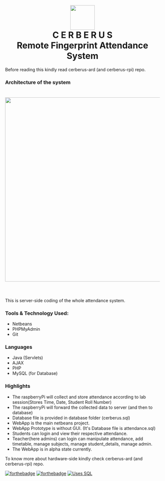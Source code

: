 <h1 align="center">
	<img width="80" src="https://raw.githubusercontent.com/Cerberus-Biometric/cerberus-web/master/Logo/logo-circle.png">
	<br>
	C E R B E R U S
	<br>
	Remote Fingerprint Attendance System
</h1>

Before reading this kindly read cerberus-ard (and cerberus-rpi) repo.

### Architecture of the system ###
<h1 align="center">
	<img width="600" src="https://raw.githubusercontent.com/Cerberus-Biometric/cerberus-web/master/Documentation/Architecture.jpg">
	<br>
	<br>
</h1>

This is server-side coding of the whole attendance system.

### Tools & Technology Used: ###
* Netbeans
* PHPMyAdmin
* Git

### Languages ###
* Java (Servlets)
* AJAX
* PHP
* MySQL (for Database)


### Highlights ###
* The raspberryPi will collect and store attendance according to lab session(Stores Time, Date, Student Roll Number)
* The raspberryPi will forward the collected data to server (and then to database)
* Database file is provided in database folder (cerberus.sql)
* WebApp is the main netbeans project.
* WebApp Prototype is without GUI. (It's Database file is attendance.sql)
* Students can login and view their respective attendance.
* Teacher(here admins) can login can manipulate attendance, add timetable, manage subjects, manage student_details, manage admin.
* The WebApp is in alpha state currently.

To know more about hardware-side kindly check cerberus-ard (and cerberus-rpi) repo.

[![forthebadge](https://forthebadge.com/images/badges/made-with-java.svg)](https://forthebadge.com)
[![forthebadge](https://forthebadge.com/images/badges/uses-js.svg)](https://forthebadge.com)
[![Uses SQL](https://img.shields.io/badge/uses-SQL-yellowgreen)](http://shields.io/#your-badge)
